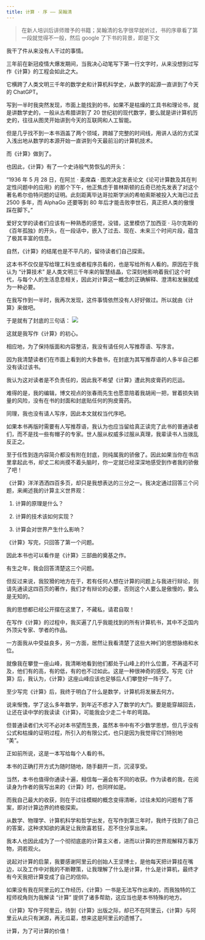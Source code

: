 ```yaml
---
title: 计算 · 序 —— 吴翰清
---
```


> 在新人培训后讲师赠予的书籍；吴翰清的名字很早就听过，书的序章看了第一段就觉得不一般，然后 google 了下书的背景，即是下文

我干了件从来没有人干过的事情。

三年前在新冠疫情大爆发期间，当我决心动笔写下第一行文字时，从来没想到过写作《计算》的工程会如此之大。

它横跨了人类文明三千年的数学史和计算机科学史，从数字的起源一直讲到了今天的 ChatGPT。

写到一半时我突然发现，市面上能找到的书，如果不是枯燥的工具书和理论书，就是讲数学史的，一般从古希腊讲到了 20 世纪初的现代数学，要么就是讲计算机历史的，往往从图灵开始讲到今天的互联网和人工智能。

但是几乎找不到一本书涵盖了两个领域，跨越了完整的时间线，用讲人话的方式深入浅出地从数学的本源开始一直讲到今天最前沿的计算机技术。

而《计算》做到了。

也因此，《计算》有了一个史诗般气势恢弘的开头：

“1936 年 5 月 28 日，在阿兰 · 麦席森 · 图灵决定发表论文《论可计算数及其在判定性问题中的应用》的那个下午，他正焦虑于普林斯顿的丘奇已抢先发表了对这个著名希尔伯特问题的证明。此刻距离毕达哥拉斯学派的希帕索斯被投入大海已过去 2500 多年，而 AlphaGo 还要等到 80 年后才能击败李世石，真正把人类的傲慢踩在脚下。”

爱好文学的读者们应该有一种熟悉的感觉，没错，这里模仿了加西亚 · 马尔克斯的《百年孤独》的开头，在一段话中，嵌入了过去、现在、未来三个时间片段，蕴含了极其丰富的信息。

自然，《计算》的结尾也是不平凡的，留待读者们自己探索。

这本书不仅仅是写给理工科生或者程序员看的，也是写给所有人看的。原因在于我认为 “计算技术” 是人类文明三千年来的智慧结晶，它深刻地影响着我们这个时代，与每个人的生活息息相关，因此对计算这一概念的正确解释、澄清和发展就成为一种必要。

在我写作到一半时，我再次发现，这件事情依然没有人好好做过。所以就由《计算》来做吧。

于是就有了封底的三句话：
![](https://cdn.jsdelivr.net/gh/jiechen257/gallery@main/img/202312111010305.png)

这就是我写作《计算》的初心。

相应地，为了保持版面和内容整洁，我没有请任何人写推荐语、写序言。

因为我清楚读者们在市面上看到的大多数书，在封底为其写推荐语的人多半自己都没有读过该书。

我认为这对读者是不负责任的，因此我不希望《计算》遭此狗皮膏药的厄运。

难得的是，我的编辑，博文视点的张春雨先生也愿意陪着我胡闹一把，冒着损失销量的风险，没有在书的封面和封底贴任何的狗皮膏药。

同理，我也没有请人写序，因此本文就权当代序吧。

如果本书再版时需要有人写推荐语，我认为也应当留给真正读完了此书的普通读者们，而不是找一些有帽子的专家。世人服从权威多过服从真理，我辈读书人当拨乱反正之。

至于任性到连内容简介都没有附在封底，则纯属我的骄傲了。因此如果当你在书店里拿起此书，却丈二和尚摸不着头脑时，你一定就已经深深地感受到作者我的骄傲了吧！

《计算》洋洋洒洒四百多页，却只是我想表达的三分之一。我决定通过回答三个问题，来阐述我的计算主义世界观：

1. 计算的原理是什么？

2. 计算的技术该如何实现？

3. 计算会对世界产生什么影响？

《计算》写完，只回答了第一个问题。

因此本书也可以看作是《计算》三部曲的奠基之作。

有生之年，我会回答清楚这三个问题。

但反过来说，我狡猾的地方在于，若有任何人想在计算的问题上与我进行辩论，则请先通读这四百页的著作，我们才有辩论的必要，否则这个人要么是傲慢的，要么是无知的。

我的思想都已经公开摆在这里了，不藏私，请君自取！

在写作《计算》的过程中，我买遍了几乎我能找到的所有计算机书，其中不乏国内外顶尖专家、学者的作品。

一方面我从中受益良多，另一方面，居然让我看清楚了这些大神们的思想脉络和水位。

就像我在攀登一座山峰，我清晰地看到他们都处于山峰上的什么位置，不再遥不可及，他们有的高，有的低，有的也不过如此。这是一种很神奇的感受。写完《计算》后，我认为，《计算》这座山峰应该也足够后人们攀登好一阵子了。

至少写完《计算》后，我终于明白了什么是数学，计算机将发展去何方。

说来惭愧，学了这么多年数学，到年近不惑才入了数学的大门。要是能穿越回去，让还在读中学的我读读《计算》，可能我会少走二十年的弯路。

但普通读者们大可不必对本书望而生畏，虽然本书中有不少数学思想，但几乎没有公式和枯燥的证明过程，所引入的有限公式，也只是因为我觉得它们特别地 “美”。

正如前所说，这是一本写给每个人看的书。

本书的正确打开方式为随时随地，随手翻开一页，沉浸享受。

当然，本书也值得你通读十遍，相信每一遍会有不同的收获。作为读者的我，在阅读身为作者的我写出来的《计算》时，也同样如是。

而我自己最大的收获，则在于过往模糊的概念变得清晰，过往未知的问题有了答案，即对计算边界的终极探索。

从数学、物理学、计算机科学和哲学出发，在写作到第三年时，我终于找到了自己的答案，这种求知欲的满足让我欣喜若狂，忍不住分享出来。

我本人也因此成为了一个彻彻底底的计算主义者，进而以计算的世界观解释万事万物，洞若观火。

说起对计算的启蒙，我要感谢阿里云的创始人王坚博士，是他每天把计算挂在嘴边，以及工作中对我的不断鞭策，让我理解了什么是计算，什么是计算机，最终才有今天我把计算变成了自己的信仰。

如果没有我在阿里云的工作经历，《计算》一书是无法写作出来的，而我独特的工程师视角则为我解读 “计算” 提供了诸多帮助，这应当也是本书特殊的地方。

《计算》写作于阿里云，待到《计算》出版之际，却已不在阿里云，《计算》与阿里云从此只有渊源，再无瓜葛，想来这是阿里云的遗憾了。

计算，为了可计算的价值！
